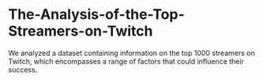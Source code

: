 # The-Analysis-of-the-Top-Streamers-on-Twitch
We analyzed a dataset containing information on the top 1000 streamers on Twitch, which encompasses a range of factors that could influence their success. 
